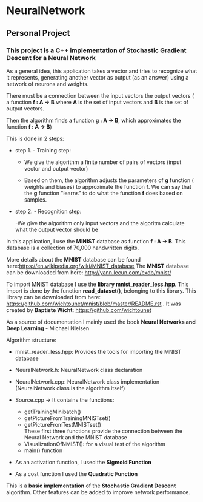 # NeuralNetwork
## Personal Project


  ### This project is a **C++** implementation of **Stochastic Gradient Descent** for a **Neural Network**
  
  As a general idea, this application takes a vector and tries to recognize what it represents,
generating another vector as output (as an answer) using a network of neurons and weights.

  There must be a connection between the input vectors the output vectors
( a function   **f : A -> B**   where **A** is the set of input vectors and **B** is the set of output vectors.

  Then the algorithm finds a function **g : A -> B**, which approximates the function **f : A -> B**)
	
   This is done in 2 steps:
	 
- step 1.  - Training step:

	- We give the algorithm a finite number of pairs of vectors (input vector and output vector)

	- Based on them, the algorithm adjusts the parameters of **g** function ( weights and biases) to approximate the function **f**.
We can say that the **g** function "learns" to do what the function **f** does based on samples.
			
- step 2.  - Recognition step:

	 -We give the algorithm only input vectors and the algoritm calculate what the output vector should be
 
In this application, I use the **MINIST** database as function **f : A -> B**. This database is a collection
 of 70,000 handwritten digits.
 
   More details about the **MNIST** database can be found here:https://en.wikipedia.org/wiki/MNIST_database
   The **MNIST** database can be downloaded from here: http://yann.lecun.com/exdb/mnist/
 
   To import MNIST database I use the **library mnist_reader_less.hpp**. This import is done by the function
 **read_dataset()**, belonging to this library. This library can be downloaded from here: https://github.com/wichtounet/mnist/blob/master/README.rst . It was created by **Baptiste Wicht**: https://github.com/wichtounet
 
 As a source of documentation I mainly used the book **Neural Networks and Deep Learning** - Michael Nielsen

 
 Algorithm structure:
 - mnist_reader_less.hpp: Provides the tools for importing the MNIST database
 - NeuralNetwork.h: NeuralNetwork class declaration 
 - NeuralNetwork.cpp: NeuralNetwork class implementation
           (NeuralNetwork class is the algorithm itself)
 - Source.cpp -> It contains the functions:
	- getTrainingMinibatch()              
	- getPictureFromTrainingMNISTset()     
	- getPictureFromTestMNISTset()   
	These first three functions provide the connection between the Neural Network and the MNIST database
	- VisualizationOfNMIST(): for a visual test of the algorithm
	- main() function
	
- As an activation function, I used the **Sigmoid Function**
- As a cost function I used the **Quadratic Function**

This is a **basic implementation** of the **Stochastic Gradient Descent** algorithm. Other features can be added to improve network performance.

